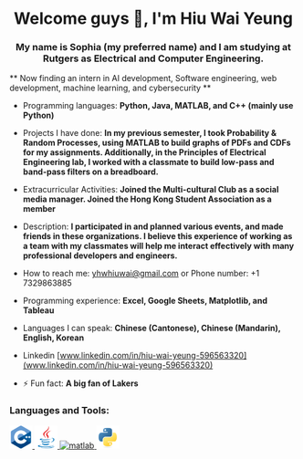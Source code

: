 <h1 align="center">Welcome guys 👋, I'm Hiu Wai Yeung</h1>
<h3 align="center">My name is Sophia (my preferred name) and I am studying at Rutgers as Electrical and Computer Engineering.</h3>

** Now finding an intern in AI development, Software engineering, web development, machine learning, and cybersecurity **

- Programming languages: **Python, Java, MATLAB, and C++ (mainly use Python)**

- Projects I have done: **In my previous semester, I took Probability & Random Processes, using MATLAB to build graphs of PDFs and CDFs for my assignments. Additionally, in the Principles of Electrical Engineering lab, I worked with a classmate to build low-pass and band-pass filters on a breadboard.**

- Extracurricular Activities: **Joined the Multi-cultural Club as a social media manager. Joined the Hong Kong Student Association as a member**

- Description: **I participated in and planned various events, and made friends in these organizations. I believe this experience of working as a team with my classmates will help me interact effectively with many professional developers and engineers.**

- How to reach me: [yhwhiuwai@gmail.com](yhwhiuwai@gmail.com) or Phone number: +1 7329863885

- Programming experience: **Excel, Google Sheets, Matplotlib, and Tableau**

- Languages I can speak: **Chinese (Cantonese), Chinese (Mandarin), English, Korean**

- Linkedin [www.linkedin.com/in/hiu-wai-yeung-596563320](www.linkedin.com/in/hiu-wai-yeung-596563320)

- ⚡ Fun fact: **A big fan of Lakers**

<h3 align="left">Languages and Tools:</h3>
<p align="left"> <a href="https://www.w3schools.com/cpp/" target="_blank" rel="noreferrer"> <img src="https://raw.githubusercontent.com/devicons/devicon/master/icons/cplusplus/cplusplus-original.svg" alt="cplusplus" width="40" height="40"/> </a> <a href="https://www.java.com" target="_blank" rel="noreferrer"> <img src="https://raw.githubusercontent.com/devicons/devicon/master/icons/java/java-original.svg" alt="java" width="40" height="40"/> </a> <a href="https://www.mathworks.com/" target="_blank" rel="noreferrer"> <img src="https://upload.wikimedia.org/wikipedia/commons/2/21/Matlab_Logo.png" alt="matlab" width="40" height="40"/> </a> <a href="https://www.python.org" target="_blank" rel="noreferrer"> <img src="https://raw.githubusercontent.com/devicons/devicon/master/icons/python/python-original.svg" alt="python" width="40" height="40"/> </a> </p>
